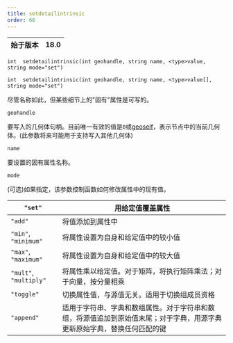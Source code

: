 ```yaml
---
title: setdetailintrinsic
order: 66
---
```

| 始于版本 | 18.0 |
| --- | --- |

`int  setdetailintrinsic(int geohandle, string name, <type>value, string mode="set")`

`int  setdetailintrinsic(int geohandle, string name, <type>value[], string mode="set")`

尽管名称如此，但某些细节上的"固有"属性是可写的。

`geohandle`

要写入的几何体句柄。目前唯一有效的值是`0`或[geoself](/zh-cn/houdini-vex/geometry/geoself "返回当前几何体的句柄")，表示节点中的当前几何体。(此参数将来可能用于支持写入其他几何体)

`name`

要设置的固有属性名称。

`mode`

(可选)如果指定，该参数控制函数如何修改属性中的现有值。

| `"set"` | 用给定值覆盖属性 |
| --- | --- |
| `"add"` | 将值添加到属性中 |
| `"min"`, `"minimum"` | 将属性设置为自身和给定值中的较小值 |
| `"max"`, `"maximum"` | 将属性设置为自身和给定值中的较大值 |
| `"mult"`, `"multiply"` | 将属性乘以给定值。对于矩阵，将执行矩阵乘法；对于向量，按分量相乘 |
| `"toggle"` | 切换属性值，与源值无关。适用于切换组成员资格 |
| `"append"` | 适用于字符串、字典和数组属性。对于字符串和数组，将源值追加到原始值末尾；对于字典，用源字典更新原始字典，替换任何匹配的键 |
